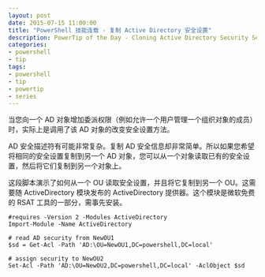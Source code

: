 ```yaml
---
layout: post
date: 2015-07-15 11:00:00
title: "PowerShell 技能连载 - 复制 Active Directory 安全设置"
description: PowerTip of the Day - Cloning Active Directory Security Settings
categories:
- powershell
- tip
tags:
- powershell
- tip
- powertip
- series
---
```

当您向一个 AD 对象增加委派权限（例如允许一个用户管理一个组织对象的成员）时，实际上是调用了该 AD 对象的改变安全设置方法。

AD 安全描述符有可能非常复杂。复制 AD 安全信息却非常简单。所以如果您希望将相同的安全设置复制到另一个 AD 对象，您可以从一个对象读取已有的安全设置，然后将它们复制到另一个对象上。

这段脚本演示了如何从一个 OU 读取安全设置，并且将它复制到另一个 OU。这需要随 ActiveDirectory 模块发布的 ActiveDirectory 提供器。这个模块是微软免费的 RSAT 工具的一部分，需事先安装。

    #requires -Version 2 -Modules ActiveDirectory
    Import-Module -Name ActiveDirectory

    # read AD security from NewOU1
    $sd = Get-Acl -Path 'AD:\OU=NewOU1,DC=powershell,DC=local'

    # assign security to NewOU2
    Set-Acl -Path 'AD:\OU=NewOU2,DC=powershell,DC=local' -AclObject $sd

<!--本文国际来源：[Cloning Active Directory Security Settings](http://community.idera.com/powershell/powertips/b/tips/posts/cloning-active-directory-security-settings)-->
